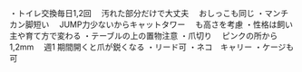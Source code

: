 


・トイレ交換毎日1,2回
　汚れた部分だけで大丈夫
　おしっこも同じ
・マンチカン脚短い
　JUMP力少ないからキャットタワー
　も高さを考慮
・性格は飼い主や育て方で変わる
・テーブルの上の置物注意
・爪切り
　ピンクの所から1,2mm
　週1 期間開くと爪が鋭くなる
・リード可
・ネコ　キャリー
・ケージも可
